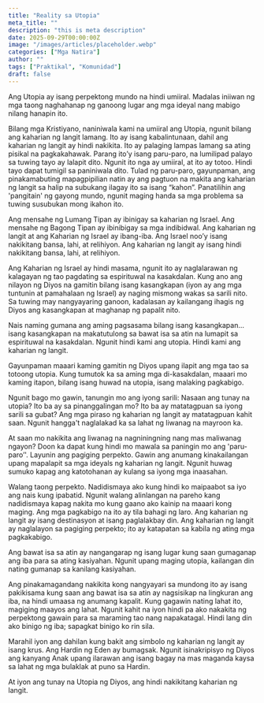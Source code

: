 ```yaml
---
title: "Reality sa Utopia"
meta_title: ""
description: "this is meta description"
date: 2025-09-29T00:00:00Z
image: "/images/articles/placeholder.webp"
categories: ["Mga Natira"]
author: ""
tags: ["Praktikal", "Komunidad"]
draft: false
---
```


Ang Utopia ay isang perpektong mundo na hindi umiiral. Madalas iniiwan ng mga taong naghahanap ng ganoong lugar ang mga ideyal nang mabigo nilang hanapin ito.  
  
Bilang mga Kristiyano, naniniwala kami na umiiral ang Utopia, ngunit bilang ang kaharian ng langit lamang. Ito ay isang kabalintunaan, dahil ang kaharian ng langit ay hindi nakikita. Ito ay palaging lampas lamang sa ating pisikal na pagkakahawak. Parang ito’y isang paru-paro, na lumilipad palayo sa tuwing tayo ay lalapit dito. Ngunit ito nga ay umiiral, at ito ay totoo. Hindi tayo dapat tumigil sa paniniwala dito. Tulad ng paru-paro, gayunpaman, ang pinakamabuting mapagpipilian natin ay ang pagtuon na makita ang kaharian ng langit sa halip na subukang ilagay ito sa isang “kahon”. Panatilihin ang 'pangitain' ng gayong mundo, ngunit maging handa sa mga problema sa tuwing susubukan mong ikahon ito.  
  
Ang mensahe ng Lumang Tipan ay ibinigay sa kaharian ng Israel. Ang mensahe ng Bagong Tipan ay ibinibigay sa mga indibidwal. Ang kaharian ng langit at ang Kaharian ng Israel ay ibang-iba. Ang Israel noo’y isang nakikitang bansa, lahi, at relihiyon. Ang kaharian ng langit ay isang hindi nakikitang bansa, lahi, at relihiyon.  
  
Ang Kaharian ng Israel ay hindi masama, ngunit ito ay naglalarawan ng kalagayan ng tao pagdating sa espirituwal na kasakdalan. Kung ano ang nilayon ng Diyos na gamitin bilang isang kasangkapan (iyon ay ang mga tuntunin at pamahalaan ng Israel) ay naging mismong wakas sa sarili nito. Sa tuwing may nangyayaring ganoon, kadalasan ay kailangang ihagis ng Diyos ang kasangkapan at maghanap ng papalit nito.  
  
Nais naming gumana ang aming pagsasama bilang isang kasangkapan... isang kasangkapan na makatutulong sa bawat isa sa atin na lumapit sa espirituwal na kasakdalan. Ngunit hindi kami ang utopia. Hindi kami ang kaharian ng langit.  
  
Gayunpaman maaari kaming gamitin ng Diyos upang ilapit ang mga tao sa totoong utopia. Kung tumutok ka sa aming mga di-kasakdalan, maaari mo kaming itapon, bilang isang huwad na utopia, isang malaking pagkabigo.  
  
Ngunit bago mo gawin, tanungin mo ang iyong sarili: Nasaan ang tunay na utopia? Ito ba ay sa pinanggalingan mo? Ito ba ay matatagpuan sa iyong sarili sa gubat? Ang mga piraso ng kaharian ng langit ay matatagpuan kahit saan. Ngunit hangga't naglalakad ka sa lahat ng liwanag na mayroon ka.  
  
At saan mo nakikita ang liwanag na nagniningning nang mas maliwanag ngayon? Doon ka dapat kung hindi mo mawala sa paningin mo ang 'paru-paro’'. Layunin ang pagiging perpekto. Gawin ang anumang kinakailangan upang mapalapit sa mga ideyals ng kaharian ng langit. Ngunit huwag sumuko kapag ang katotohanan ay kulang sa iyong mga inaasahan.  
  
Walang taong perpekto. Nadidismaya ako kung hindi ko maipaabot sa iyo ang nais kung ipabatid. Ngunit walang alinlangan na pareho kang nadidismaya kapag nakita mo kung gaano ako kainip na maaari kong maging. Ang mga pagkabigo na ito ay tila bahagi ng laro. Ang kaharian ng langit ay isang destinasyon at isang paglalakbay din. Ang kaharian ng langit ay naglalayon sa pagiging perpekto; ito ay katapatan sa kabila ng ating mga pagkakabigo.  
  
Ang bawat isa sa atin ay nangangarap ng isang lugar kung saan gumaganap ang iba para sa ating kasiyahan. Ngunit upang maging utopia, kailangan din nating gumanap sa kanilang kasiyahan.  
  
Ang pinakamagandang nakikita kong nangyayari sa mundong ito ay isang pakikisama kung saan ang bawat isa sa atin ay nagsisikap na lingkuran ang iba, na hindi umaasa ng anumang kapalit. Kung gagawin nating lahat ito, magiging maayos ang lahat. Ngunit kahit na iyon hindi pa ako nakakita ng perpektong gawain para sa maraming tao nang napakatagal. Hindi lang din ako binigo ng iba; sapagkat binigo ko rin sila.  
  
Marahil iyon ang dahilan kung bakit ang simbolo ng kaharian ng langit ay isang krus. Ang Hardin ng Eden ay bumagsak. Ngunit isinakripisyo ng Diyos ang kanyang Anak upang ilarawan ang isang bagay na mas maganda kaysa sa lahat ng mga bulaklak at puno sa Hardin.  
  
At iyon ang tunay na Utopia ng Diyos, ang hindi nakikitang kaharian ng langit.
